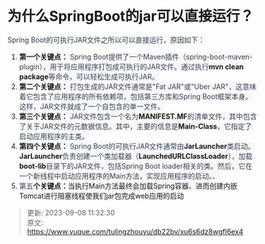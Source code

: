 # 为什么SpringBoot的jar可以直接运行？

<font style="color:rgb(55, 65, 81);background-color:rgb(247, 247, 248);">Spring Boot的可执行JAR文件之所以可以直接运行，原因如下：</font>

1. **<font style="background-color:rgb(247, 247, 248);">第一个关键点：</font>**<font style="color:rgb(55, 65, 81);background-color:rgb(247, 247, 248);"> Spring Boot提供了一个Maven插件（spring-boot-maven-plugin），用于将应用程序打包成可执行的JAR文件。通过执行</font>**<font style="background-color:rgb(247, 247, 248);">mvn clean package</font>**<font style="color:rgb(55, 65, 81);background-color:rgb(247, 247, 248);">等命令，可以轻松生成可执行JAR。</font>
2. **<font style="background-color:rgb(247, 247, 248);">第二个关键点：</font>**<font style="color:rgb(55, 65, 81);background-color:rgb(247, 247, 248);"> 打包生成的JAR文件通常是"Fat JAR"或"Uber JAR"，这意味着它包含了应用程序的所有依赖项，包括第三方库和Spring Boot框架本身。这样，JAR文件就成了一个自包含的单一文件。</font>
3. **<font style="background-color:rgb(247, 247, 248);">第三个关键点：</font>**<font style="color:rgb(55, 65, 81);background-color:rgb(247, 247, 248);"> JAR文件包含一个名为</font>**<font style="background-color:rgb(247, 247, 248);">MANIFEST.MF</font>**<font style="color:rgb(55, 65, 81);background-color:rgb(247, 247, 248);">的清单文件，其中包含了关于JAR文件的元数据信息。其中，主要的信息是</font>**<font style="background-color:rgb(247, 247, 248);">Main-Class</font>**<font style="color:rgb(55, 65, 81);background-color:rgb(247, 247, 248);">，它指定了启动应用程序的主类。</font>
4. **<font style="background-color:rgb(247, 247, 248);">第四个关键点：</font>**<font style="color:rgb(55, 65, 81);background-color:rgb(247, 247, 248);"> Spring Boot的可执行JAR文件通常由</font>**<font style="background-color:rgb(247, 247, 248);">JarLauncher</font>**<font style="color:rgb(55, 65, 81);background-color:rgb(247, 247, 248);">类启动。</font>**<font style="background-color:rgb(247, 247, 248);">JarLauncher</font>**<font style="color:rgb(55, 65, 81);background-color:rgb(247, 247, 248);">负责创建一个类加载器（</font>**<font style="background-color:rgb(247, 247, 248);">LaunchedURLClassLoader</font>**<font style="color:rgb(55, 65, 81);background-color:rgb(247, 247, 248);">），加载</font>**<font style="background-color:rgb(247, 247, 248);">boot-lib</font>**<font style="color:rgb(55, 65, 81);background-color:rgb(247, 247, 248);">目录下的JAR文件，包括Spring Boot loader相关的类。然后，它在一个新线程中启动应用程序的Main方法，实现应用程序的启动。、</font>
5. <font style="color:rgb(55, 65, 81);background-color:rgb(247, 247, 248);">第五</font>**<font style="background-color:rgb(247, 247, 248);">个关键点：</font>**<font style="background-color:rgb(247, 247, 248);">当执行Main方法最终会加载Spring容器、进而创建内嵌Tomcat进行阻塞线程使我们jar包完成web应用的启动</font>

 



> 更新: 2023-09-08 11:32:30  
> 原文: <https://www.yuque.com/tulingzhouyu/db22bv/xu6s6dz8wgfl6ex4>